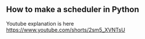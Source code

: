 ## How to make a scheduler in Python

Youtube explanation is here https://www.youtube.com/shorts/2sm5_XVNTsU

